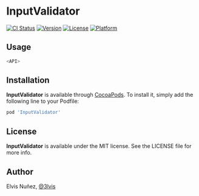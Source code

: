 # InputValidator

[![CI Status](http://img.shields.io/travis/3lvis/InputValidator.svg?style=flat)](https://travis-ci.org/3lvis/InputValidator)
[![Version](https://img.shields.io/cocoapods/v/InputValidator.svg?style=flat)](http://cocoadocs.org/docsets/InputValidator)
[![License](https://img.shields.io/cocoapods/l/InputValidator.svg?style=flat)](http://cocoadocs.org/docsets/InputValidator)
[![Platform](https://img.shields.io/cocoapods/p/InputValidator.svg?style=flat)](http://cocoadocs.org/docsets/InputValidator)

## Usage

```swift
<API>
```

## Installation

**InputValidator** is available through [CocoaPods](http://cocoapods.org). To install
it, simply add the following line to your Podfile:

```ruby
pod 'InputValidator'
```

## License

**InputValidator** is available under the MIT license. See the LICENSE file for more info.

## Author

Elvis Nuñez, [@3lvis](https://twitter.com/3lvis)
